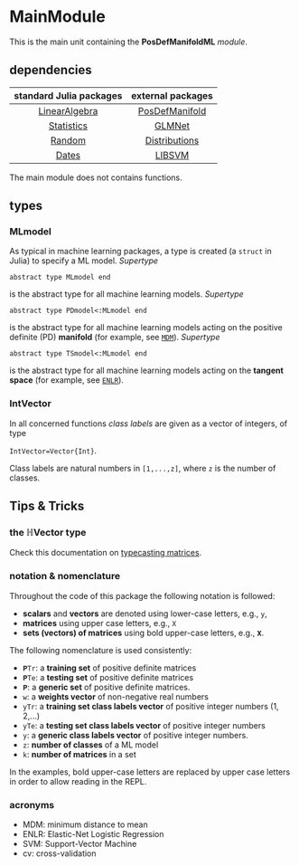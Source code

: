 # MainModule

This is the main unit containing the **PosDefManifoldML** *module*.

## dependencies

| standard Julia packages |     external packages    |
|:-----------------------:|:-----------------------:|
| [LinearAlgebra](https://bit.ly/2W5Wq8W) |  [PosDefManifold](https://github.com/Marco-Congedo/PosDefManifold.jl)|
| [Statistics](https://bit.ly/2Oem3li) |  [GLMNet](https://github.com/JuliaStats/GLMNet.jl)|
| [Random](https://github.com/JuliaStdlibs/Random.jl) | [Distributions](https://github.com/JuliaStats/Distributions.jl)|
| [Dates](https://github.com/JuliaStdlibs/Dates.jl)| [LIBSVM](https://github.com/mpastell/LIBSVM.jl)|

The main module does not contains functions.

## types

### MLmodel

As typical in machine learning packages, a type is created (a `struct` in Julia) to specify a ML model. *Supertype*

```abstract type MLmodel end```

is the abstract type for all machine learning
models. *Supertype*

```abstract type PDmodel<:MLmodel end```

is the abstract type for all machine learning
models acting on the positive definite (PD) **manifold** (for example, see [`MDM`](@ref)). *Supertype*

```abstract type TSmodel<:MLmodel end```

is the abstract type for all machine learning
models acting on the **tangent space** (for example, see [`ENLR`](@ref)).

### IntVector

In all concerned functions *class labels* are given as a vector of integers,
of type

```IntVector=Vector{Int}```.

Class labels are natural numbers in ``[1,...,z]``, where ``z`` is the number
of classes.

## Tips & Tricks

### the ℍVector type

Check this documentation on [typecasting matrices](https://marco-congedo.github.io/PosDefManifold.jl/dev/MainModule/#typecasting-matrices-1).

### notation & nomenclature

Throughout the code of this package the following
notation is followed:

- **scalars** and **vectors** are denoted using lower-case letters, e.g., `y`,
- **matrices** using upper case letters, e.g., `X`
- **sets (vectors) of matrices** using bold upper-case letters, e.g., `𝐗`.

The following nomenclature is used consistently:

- `𝐏Tr`: a **training set** of positive definite matrices
- `𝐏Te`: a **testing set** of positive definite matrices
- `𝐏`: a **generic set** of positive definite matrices.
- `w`: a **weights vector** of non-negative real numbers
- `yTr`: a **training set class labels vector** of positive integer numbers (1, 2,...)
- `yTe`: a **testing set class labels vector** of positive integer numbers
- `y`: a **generic class labels vector** of positive integer numbers.
- `z`: **number of classes** of a ML model
- `k`: **number of matrices** in a set

In the examples, bold upper-case letters are replaced by
upper case letters in order to allow reading in the REPL.

### acronyms

- MDM: minimum distance to mean
- ENLR: Elastic-Net Logistic Regression
- SVM: Support-Vector Machine
- cv: cross-validation
